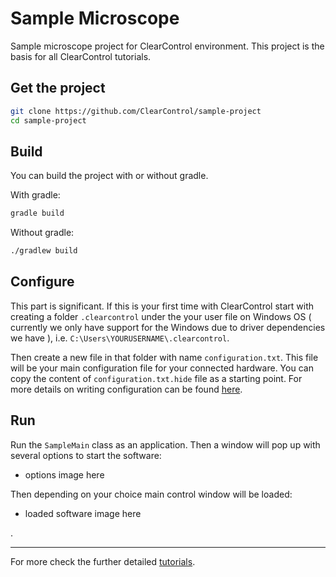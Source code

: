 # Sample Microscope

Sample microscope project for ClearControl environment. This project is
the basis for all ClearControl tutorials.

## Get the project
```bash
git clone https://github.com/ClearControl/sample-project
cd sample-project 
```

## Build
You can build the project with or without gradle.

With gradle:
```bash
gradle build
```

Without gradle:
```bash
./gradlew build
```

## Configure
This part is significant. If this is your first time with ClearControl 
start with creating a folder `.clearcontrol` under the your user file 
on Windows OS ( currently we only have support for the Windows due to driver 
dependencies we have ), i.e. `C:\Users\YOURUSERNAME\.clearcontrol`.

Then create a new file in that folder with name `configuration.txt`. This
file will be your main configuration file for your connected hardware.
You can copy the content of `configuration.txt.hide` file as a starting
point. For more details on writing configuration can be found 
[here](tutorials/CONFIGURATION.md).

## Run

Run the `SampleMain` class as an application. Then a window will pop up
with several options to start the software:

- options image here

Then depending on your choice main control window will be loaded:

- loaded software image here

.<hr> 
For more check the further detailed [tutorials](tutorials/README.md).